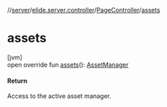 //[server](../../../index.md)/[elide.server.controller](../index.md)/[PageController](index.md)/[assets](assets.md)

# assets

[jvm]\
open override fun [assets](assets.md)(): [AssetManager](../../elide.server.assets/-asset-manager/index.md)

#### Return

Access to the active asset manager.
